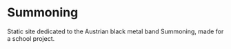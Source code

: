 # Summoning
Static site dedicated to the Austrian black metal band Summoning, made for a school project.
